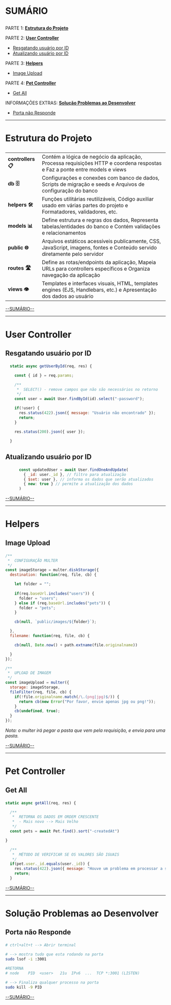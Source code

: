 # <p id="sumario">SUMÁRIO</p>

PARTE 1: <a href="#estrutura-projeto" style="font-weight: bold">Estrutura do Projeto</a>

PARTE 2: <a href="#user-controller" style="font-weight: bold">User Controller</a>

- <a href="#resgate-user-id">Resgatando usuário por ID</a>
- <a href="#atualiza-user-id">Atualizando usuário por ID</a>

PARTE 3: <a href="#helpers" style="font-weight: bold">Helpers</a>

- <a href="#image-upload">Image Upload</a>

PARTE 4: <a href="#pet-controller" style="font-weight: bold">Pet Controller</a>

- <a href="#get-all">Get All</a>

INFORMAÇÕES EXTRAS: <a href="#problemas-desenvolvimento" style="font-weight: bold">Solução Problemas ao Desenvolver</a>

- <a href="#porta-nao-responde">Porta não Responde</a>

---

# <p id="estrutura-projeto">Estrutura do Projeto</p>

|                    |                                                                                                                            |
|--------------------|----------------------------------------------------------------------------------------------------------------------------|
| **controllers 📋** | Contém a lógica de negócio da aplicação, Processa requisições HTTP e coordena respostas e Faz a ponte entre models e views |
| **db 🗄️**          | Configurações e conexões com banco de dados, Scripts de migração e seeds e Arquivos de configuração do banco               |
| **helpers 🛠️**     | Funções utilitárias reutilizáveis, Código auxiliar usado em várias partes do projeto e Formatadores, validadores, etc.     |
| **models 📊**      | Define estrutura e regras dos dados, Representa tabelas/entidades do banco e Contém validações e relacionamentos           |
| **public 🌐**      | Arquivos estáticos acessíveis publicamente, CSS, JavaScript, imagens, fontes e Conteúdo servido diretamente pelo servidor  |
| **routes 🛣️**      | Define as rotas/endpoints da aplicação, Mapeia URLs para controllers específicos e Organiza navegação da aplicação         |
| **views 👁️**       | Templates e interfaces visuais, HTML, templates engines (EJS, Handlebars, etc.) e Apresentação dos dados ao usuário        |

<a href="#sumario">--SUMÁRIO--</a>

---

# <p id="user-controller">User Controller</p>

## <p id="resgate-user-id">Resgatando usuário por ID</p>

```javascript
  static async getUserById(req, res) {

    const { id } = req.params;

    /**
     *  SELECT() - remove campos que não são necessários no retorno
     */
    const user = await User.findById(id).select("-password");

    if(!user) {
      res.status(422).json({ message: "Usuário não encontrado" });
      return;
    }

    res.status(200).json({ user });

  }
```

## <p id="atualiza-user-id">Atualizando usuário por ID</p>

```javascript
      const updatedUser = await User.findOneAndUpdate(
        { _id: user._id }, // filtro para atualização
        { $set: user }, // informa os dados que serão atualizados
        { new: true } // permite a atualização dos dados
      )
```

<a href="#sumario">--SUMÁRIO--</a>

---

# <p id="helpers">Helpers</p>

## <p id="image-upload">Image Upload</p>

```javascript
/**
 *  CONFIGURAÇÃO MULTER 
 */
const imageStorage = multer.diskStorage({
  destination: function(req, file, cb) {

    let folder = "";
    
    if(req.baseUrl.includes("users")) {
      folder = "users";
    } else if (req.baseUrl.includes("pets")) {
      folder = "pets";
    }

    cb(null, `public/images/${folder}`);

  },
  filename: function(req, file, cb) {

    cb(null, Date.now() + path.extname(file.originalname))

  }
});

/**
 *  UPLOAD DE IMAGEM 
 */
const imageUpload = multer({
  storage: imageStorage,
  fileFilter(req, file, cb) {
    if(!file.originalname.match(/\.(png|jpg)$/)) {
      return cb(new Error("Por favor, envie apenas jpg ou png!"));
    }
    cb(undefined, true);
  }
});
```

_Nota: o multer irá pegar a pasta que vem pela requisição, e envia para uma pasta._

<a href="#sumario">--SUMÁRIO--</a>

---

# <p id="pet-controller">Pet Controller</p>

## <p id="get-all">Get All</p>

```javascript
static async getAll(req, res) {

  /**
   *  RETORNA OS DADOS EM ORDEM CRESCENTE
   *  - Mais novo --> Mais Velho 
   */
  const pets = await Pet.find().sort("-createdAt")

}
```

```javascript
  /**
   *  MÉTODO DE VERIFICAR SE OS VALORES SÃO IGUAIS 
   */
  if(pet.user._id.equals(user._id)) {
    res.status(422).json({ message: "Houve um problema em processar a sua solicitação, tente novamente mais tarde" });
    return;
  }
```

<a href="#sumario">--SUMÁRIO--</a>

---

# <p id="problemas-desenvolvimento">Solução Problemas ao Desenvolver</p>

## <p id="porta-nao-responde">Porta não Responde</p>

```bash
# ctrl+alt+t --> Abrir terminal

# --> mostra tudo que esta rodando na porta
sudo lsof -i :3001

#RETORNA
# node    PID  <user>   21u  IPv6  ...  TCP *:3001 (LISTEN)

# --> Finaliza qualquer processo na porta
sudo kill -9 PID
```

<a href="#sumario">--SUMÁRIO--</a>
